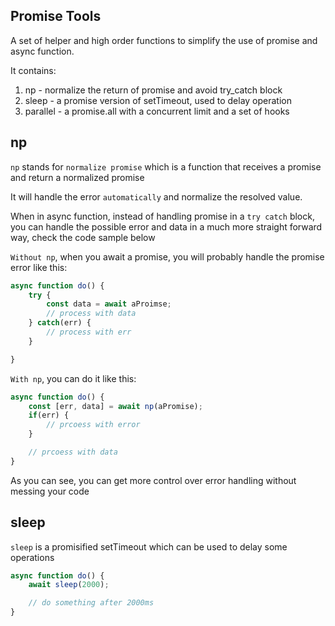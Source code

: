 ## Promise Tools
A set of helper and high order functions to simplify the use of promise and async function.

It contains:
1. np - normalize the return of promise and avoid try_catch block
2. sleep - a promise version of setTimeout, used to delay operation
3. parallel - a promise.all with a concurrent limit and a set of hooks


## np
`np` stands for `normalize promise` which is a function that receives a promise and return a normalized promise

It will handle the error `automatically` and normalize the resolved value.

When in async function, instead of handling promise in a `try catch` block, you can handle the possible error and data in a much more straight forward way, check the code sample below

`Without np`, when you await a promise, you will probably handle the promise error like this:
```javascript
async function do() {
    try {
        const data = await aProimse;
        // process with data
    } catch(err) {
        // process with err
    }

}
```

`With np`, you can do it like this:
```javascript
async function do() {
    const [err, data] = await np(aPromise);
    if(err) {
        // prcoess with error
    } 

    // prcoess with data
}
```

As you can see, you can get more control over error handling without messing your code


## sleep
`sleep` is a promisified setTimeout which can be used to delay some operations

```javascript
async function do() {
    await sleep(2000);

    // do something after 2000ms
}
```

